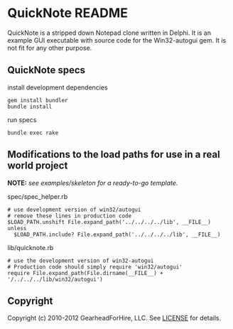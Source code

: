 QuickNote README
================

QuickNote is a stripped down Notepad clone written in Delphi.  It is an example GUI executable with
source code for the Win32-autogui gem.  It is not fit for any other purpose.

QuickNote specs
---------------
install development dependencies

    gem install bundler
    bundle install

run specs

    bundle exec rake

Modifications to the load paths for use in a real world project
----------------------------------------------------------------
**NOTE:** _see examples/skeleton for a ready-to-go template._

spec/spec_helper.rb

    # use development version of win32/autogui
    # remove these lines in production code
    $LOAD_PATH.unshift File.expand_path('../../../../lib', __FILE__) unless
      $LOAD_PATH.include? File.expand_path('../../../../lib', __FILE__)

lib/quicknote.rb

    # use the development version of win32-autogui
    # Production code should simply require 'win32/autogui'
    require File.expand_path(File.dirname(__FILE__) + '/../../../lib/win32/autogui')


Copyright
---------

Copyright (c) 2010-2012 GearheadForHire, LLC. See [LICENSE](LICENSE) for details.
